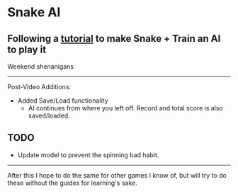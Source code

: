 # Snake AI

## Following a [tutorial](https://www.youtube.com/watch?v=L8ypSXwyBds) to make Snake + Train an AI to play it

Weekend shenanigans

---

Post-Video Additions:

- Added Save/Load functionality
  - AI continues from where you left off. Record and total score is also saved/loaded.

## TODO

- Update model to prevent the spinning bad habit.

---

After this I hope to do the same for other games I know of, but will try to do these without the guides for learning's sake.
